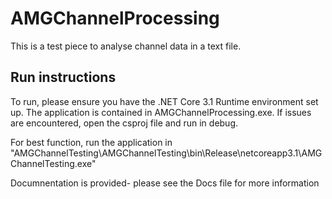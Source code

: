# AMGChannelProcessing

This is a test piece to analyse channel data in a text file. 

## Run instructions
To run, please ensure you have the .NET Core 3.1 Runtime environment set up. The application is contained in AMGChannelProcessing.exe. 
If issues are encountered, open the csproj file and run in debug. 

For best function, run the application in "AMGChannelTesting\AMGChannelTesting\bin\Release\netcoreapp3.1\AMGChannelTesting.exe"

Documnentation is provided- please see the Docs file for more information

